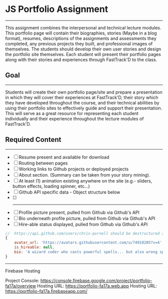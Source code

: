 # JS Portfolio Assignment

---

This assignment combines the interpersonal and technical lecture modules. This portfolio page will contain their biographies, stories (Maybe in a blog format), resumes, descriptions of the assignments and assessments they completed, any previous projects they built, and professional images of themselves. The students should develop their own user stories and design the portfolio site themselves. Each student will present their portfolio pages along with their stories and experiences through FastTrack'D to the class.

## Goal

---

Students will create their own portfolio page/site and prepare a presentation in which they will cover their experiences at FastTrack'D, their story which they have developed throughout the course, and their technical abilities by using their portfolio sites to effectively guide and support their presentation. This will serve as a great resource for representing each student individually and their experience throughout the lecture modules of FastTrack'D.

## Required Content

---
- [ ] Resume present and available for download
- [ ] Routing between pages
- [ ] Working links to Github projects or deployed projects
- [ ] About section. (Summary can be taken from your story mining).
- [ ] At least (1) animation existing anywhere on the site (e.g.- sliders, button effects, loading spinner, etc...)
- [ ] Github API specific data - Object structure below
- [ ] ----------------------------
- [ ] Profile picture present, pulled from Github via Github's API
- [ ] Bio underneath profile picture, pulled from Github via Github's API
- [ ] Hire-able status displayed, pulled from Github via Github's API

```Javascript
//  https://api.github.com/users/chris-purnell should be destructured as follows =>
{
    avatar_url: 'https://avatars.githubusercontent.com/u/74918205?v=4',
    is_hireable: null,
    bio: 'A wizard coder who casts powerful spells... but also wrong spells.',
}
```

---

Firebase Hosting

Project Console: https://console.firebase.google.com/project/portfolio-fa17a/overview
Hosting URL: https://portfolio-fa17a.web.app
Hosting URL: https://portfolio-fa17a.firebaseapp.com/

